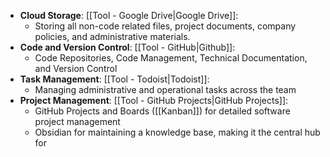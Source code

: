 - **Cloud Storage**: [[Tool - Google Drive|Google Drive]]:
	- Storing all non-code related files, project documents, company policies, and administrative materials.
- **Code and Version Control**: [[Tool - GitHub|Github]]:
	- Code Repositories, Code Management, Technical Documentation, and Version Control
- **Task Management**: [[Tool - Todoist|Todoist]]:
	- Managing administrative and operational tasks across the team
- **Project Management**: [[Tool - GitHub Projects|GitHub Projects]]:
	- GitHub Projects and Boards ([[Kanban]]) for detailed software project management
	- Obsidian for maintaining a knowledge base, making it the central hub for 